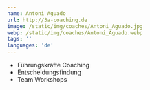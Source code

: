 ```yaml
---
name: Antoni Aguado
url: http://3a-coaching.de
image: /static/img/coaches/Antoni_Aguado.jpg
webp: /static/img/coaches/Antoni_Aguado.webp
tags: ''
languages: 'de'
---
```


<ul><li>Führungskräfte Coaching</li><li>Entscheidungsfindung</li><li>Team Workshops</li></ul>